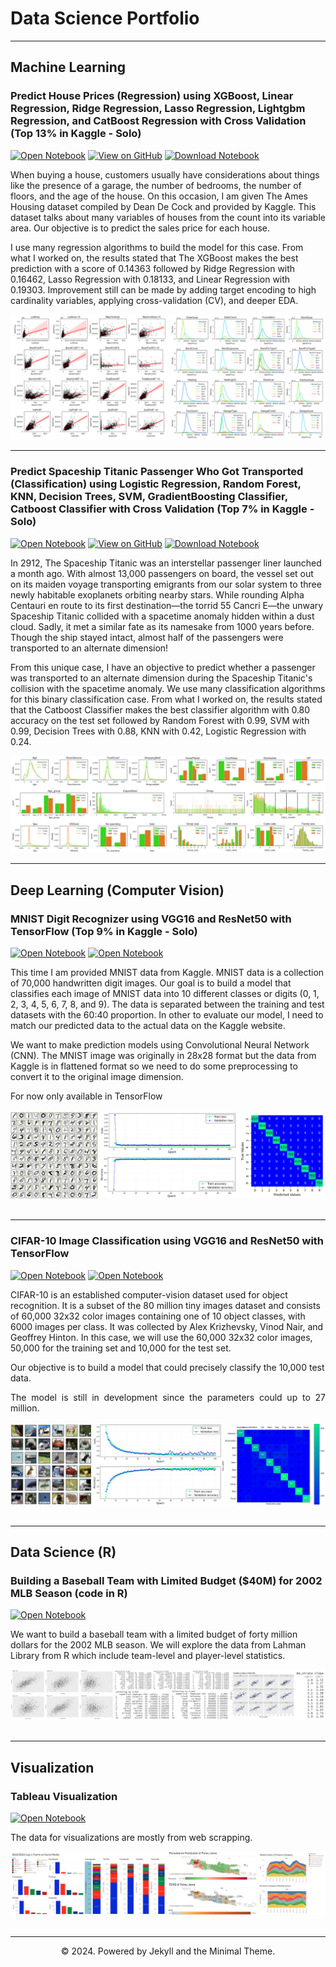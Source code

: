 # Data Science Portfolio
---
## Machine Learning

### Predict House Prices (Regression) using XGBoost, Linear Regression, Ridge Regression, Lasso Regression, Lightgbm Regression, and CatBoost Regression with Cross Validation (Top 13% in Kaggle - Solo)

[![Open Notebook](https://img.shields.io/badge/Jupyter-Open_Notebook-green?logo=Jupyter)](html3/houseprice.html)
[![View on GitHub](https://img.shields.io/badge/GitHub-View_on_GitHub-green?logo=GitHub)](https://github.com/rifqiazhari/rifqiazhari.github.io/blob/main/python/houseprice.ipynb)
[![Download Notebook](https://img.shields.io/badge/Download%20Notebook-8A2BE2)](python/houseprice.ipynb)

When buying a house, customers usually have considerations about things like the presence of a garage, the number of bedrooms, the number of floors, and the age of the house. On this occasion, I am given The Ames Housing dataset compiled by Dean De Cock and provided by Kaggle. This dataset talks about many variables of houses from the count into its variable area. Our objective is to predict the sales price for each house.

I use many regression algorithms to build the model for this case. From what I worked on, the results stated that The XGBoost makes the best prediction with a score of 0.14363 followed by Ridge Regression with 0.16462, Lasso Regression with 0.18133, and Linear Regression with 0.19303. Improvement still can be made by adding target encoding to high cardinality variables, applying cross-validation (CV), and deeper EDA.

<center><img src="images/regression.jpg"/></center>

---
### Predict Spaceship Titanic Passenger Who Got Transported (Classification) using Logistic Regression, Random Forest, KNN, Decision Trees, SVM, GradientBoosting Classifier, Catboost Classifier with Cross Validation (Top 7% in Kaggle - Solo)

[![Open Notebook](https://img.shields.io/badge/Jupyter-Open_Notebook-green?logo=Jupyter)](html3/spaceship.html)
[![View on GitHub](https://img.shields.io/badge/GitHub-View_on_GitHub-green?logo=GitHub)](https://github.com/rifqiazhari/rifqiazhari.github.io/blob/main/python/spaceship.ipynb)
[![Download Notebook](https://img.shields.io/badge/Download%20Notebook-8A2BE2)](python/spaceship.ipynb)

In 2912, The Spaceship Titanic was an interstellar passenger liner launched a month ago. With almost 13,000 passengers on board, the vessel set out on its maiden voyage transporting emigrants from our solar system to three newly habitable exoplanets orbiting nearby stars. While rounding Alpha Centauri en route to its first destination—the torrid 55 Cancri E—the unwary Spaceship Titanic collided with a spacetime anomaly hidden within a dust cloud. Sadly, it met a similar fate as its namesake from 1000 years before. Though the ship stayed intact, almost half of the passengers were transported to an alternate dimension!

From this unique case, I have an objective to predict whether a passenger was transported to an alternate dimension during the Spaceship Titanic's collision with the spacetime anomaly. We use many classification algorithms for this binary classification case. From what I worked on, the results stated that the Catboost Classifier makes the best classifier algorithm with 0.80 accuracy on the test set followed by Random Forest with 0.99, SVM with 0.99, Decision Trees with 0.88, KNN with 0.42, Logistic Regression with 0.24.

<div style="text-align: justify"></div>

<center><img src="images/classification.jpg"/></center>

---

## Deep Learning (Computer Vision)

### MNIST Digit Recognizer using VGG16 and ResNet50 with TensorFlow (Top 9% in Kaggle - Solo)

[![Open Notebook](https://img.shields.io/badge/Jupyter-Open_TensorFlow_Notebook-green?logo=Jupyter)](html3/mnisttensorflow.html)
[![Open Notebook](https://img.shields.io/badge/Jupyter-Open_PyTorch_Notebook-green?logo=Jupyter)]()

This time I am provided MNIST data from Kaggle. MNIST data is a collection of 70,000 handwritten digit images. Our goal is to build a model that classifies each image of MNIST data into 10 different classes or digits (0, 1, 2, 3, 4, 5, 6, 7, 8, and 9). The data is separated between the training and test datasets with the 60:40 proportion. In other to evaluate our model, I need to match our predicted data to the actual data on the Kaggle website.

We want to make prediction models using Convolutional Neural Network (CNN). The MNIST image was originally in 28x28 format but the data from Kaggle is in flattened format so we need to do some preprocessing to convert it to the original image dimension.

<div style="text-align: justify">For now only available in TensorFlow</div>
<br>
<center><img src="images/mnist2.jpg"/></center>
<br>

---
### CIFAR-10 Image Classification using VGG16 and ResNet50 with TensorFlow

[![Open Notebook](https://img.shields.io/badge/Jupyter-Open_TensorFlow_Notebook-green?logo=Jupyter)]()
[![Open Notebook](https://img.shields.io/badge/Jupyter-Open_PyTorch_Notebook-green?logo=Jupyter)]()

CIFAR-10  is an established computer-vision dataset used for object recognition. It is a subset of the 80 million tiny images dataset and consists of 60,000 32x32 color images containing one of 10 object classes, with 6000 images per class. It was collected by Alex Krizhevsky, Vinod Nair, and Geoffrey Hinton. In this case, we will use the 60,000 32x32 color images, 50,000 for the training set and 10,000 for the test set.

Our objective is to build a model that could precisely classify the 10,000 test data. 

<div style="text-align: justify">The model is still in development since the parameters could up to 27 million.</div>
<br>
<center><img src="images/cifar102.jpg"/></center>
<br>

---
## Data Science (R)

### Building a Baseball Team with Limited Budget ($40M) for 2002 MLB Season (code in R)

[![Open Notebook](https://img.shields.io/badge/Medium-Open_Medium-12100E?style=flat&logo=medium&logoColor=white)](https://medium.com/@rifqiazhari/building-a-baseball-team-with-limited-budget-40m-for-2002-mlb-season-84222de82913)

We want to build a baseball team with a limited budget of forty million dollars for the 2002 MLB season. We will explore the data from Lahman Library from R which include team-level and player-level statistics.
<br>
<center><img src="images/baseball.jpg"/></center>
<br>

---
## Visualization

### Tableau Visualization

[![Open Notebook](https://img.shields.io/badge/Tableau-Open_Tableau-E97627?style=flat&logo=Tableau&logoColor=white)](https://public.tableau.com/app/profile/rifqiazhari)

The data for visualizations are mostly from web scrapping.
<br>
<center><img src="images/tableau.jpg"/></center>
<br>

---
<center>© 2024. Powered by Jekyll and the Minimal Theme.</center>
